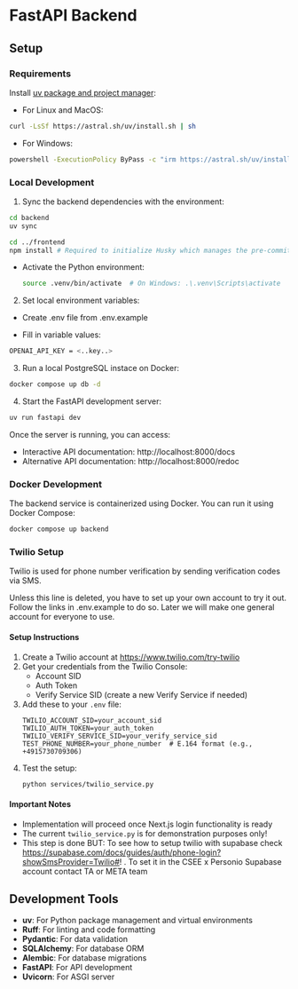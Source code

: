 # FastAPI Backend

## Setup

### Requirements

Install [uv package and project manager](https://docs.astral.sh/uv/):

- For Linux and MacOS:

```bash
curl -LsSf https://astral.sh/uv/install.sh | sh
```

- For Windows:

```bash
powershell -ExecutionPolicy ByPass -c "irm https://astral.sh/uv/install.ps1 | iex"
```

### Local Development

1. Sync the backend dependencies with the environment:

```bash
cd backend
uv sync

cd ../frontend
npm install # Required to initialize Husky which manages the pre-commit hooks
```

- Activate the Python environment:
  ```bash
  source .venv/bin/activate  # On Windows: .\.venv\Scripts\activate
  ```

2. Set local environment variables:

- Create .env file from .env.example

- Fill in variable values:

```bash
OPENAI_API_KEY = <..key..>
```

3. Run a local PostgreSQL instace on Docker:

```bash
docker compose up db -d
```

4. Start the FastAPI development server:

```bash
uv run fastapi dev
```

Once the server is running, you can access:

- Interactive API documentation: http://localhost:8000/docs
- Alternative API documentation: http://localhost:8000/redoc

### Docker Development

The backend service is containerized using Docker. You can run it using Docker Compose:

```bash
docker compose up backend
```

### Twilio Setup

Twilio is used for phone number verification by sending verification codes via SMS.

Unless this line is deleted, you have to set up your own account to try it out. Follow the links in .env.example to do so. Later we will make one general account for everyone to use.

#### Setup Instructions

1. Create a Twilio account at https://www.twilio.com/try-twilio
2. Get your credentials from the Twilio Console:
   - Account SID
   - Auth Token
   - Verify Service SID (create a new Verify Service if needed)
3. Add these to your `.env` file:
   ```env
   TWILIO_ACCOUNT_SID=your_account_sid
   TWILIO_AUTH_TOKEN=your_auth_token
   TWILIO_VERIFY_SERVICE_SID=your_verify_service_sid
   TEST_PHONE_NUMBER=your_phone_number  # E.164 format (e.g., +4915730709306)
   ```
4. Test the setup:
   ```bash
   python services/twilio_service.py
   ```

#### Important Notes

- Implementation will proceed once Next.js login functionality is ready
- The current `twilio_service.py` is for demonstration purposes only!
- This step is done BUT: To see how to setup twilio with supabase check https://supabase.com/docs/guides/auth/phone-login?showSmsProvider=Twilio#! . To set it in the CSEE x Personio Supabase account contact TA or META team

## Development Tools

- **uv**: For Python package management and virtual environments
- **Ruff**: For linting and code formatting
- **Pydantic**: For data validation
- **SQLAlchemy**: For database ORM
- **Alembic**: For database migrations
- **FastAPI**: For API development
- **Uvicorn**: For ASGI server
